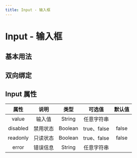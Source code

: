 ```yaml
---
title: Input - 输入框
---
```

# Input - 输入框

## 基本用法
<ClientOnly>
<input-demos></input-demos>
</ClientOnly>

## 双向绑定
<ClientOnly>
<input-bind-demos></input-bind-demos>
</ClientOnly>

## Input 属性

|   属性   |   说明   |  类型   |   可选值    | 默认值 |
| :------: | :------: | :-----: | :---------: | :----: |
|  value   |  输入值  | String  | 任意字符串  |        |
| disabled | 禁用状态 | Boolean | true、false | false  |
| readonly | 只读状态 | Boolean | true、false | false  |
|  error   | 错误信息 | String  | 任意字符串  |        |







